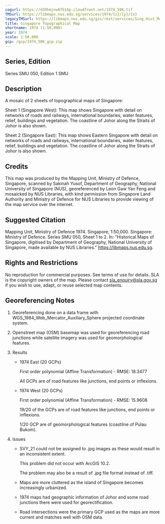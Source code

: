 ```yaml
---
cogurl: https://d39hmjnw8fb16p.cloudfront.net/1974_50K.tif
TMSurl: https://libmaps.nus.edu.sg/services/1974/{z}/{y}/{x}
legacyTMSurl: https://libmaps.nus.edu.sg/gis/rest/services/Sing_Hist_Maps/1974/MapServer/tile/{z}/{y}/{x}
title: Singapore Topographical Map
shortname: 1974 (1:50,000)
year: 1974
scale: 1:50,000
gcp: /gcp/1974_50K_gcp.zip
---
```


## Series, Edition

Series SMU 050, Edition 1 SMU

## Description

A mosaic of 2 sheets of topographical maps of Singapore:

Sheet 1 (Singapore West): This map shows Singapore with detail on networks of roads and railways, international boundaries, water features, relief, buildings and vegetation. The coastline of Johor along the Straits of Johor is also shown.

Sheet 2 (Singapore East): This map shows Eastern Singapore with detail on networks of roads and railways, international boundaries, water features, relief, buildings and vegetation. The coastline of Johor along the Straits of Johor is also shown.

## Credits

This map was produced by the Mapping Unit, Ministry of Defence, Singapore, scanned by Sakinah Yusof, Department of Geography, National University of Singapore (NUS), georeferenced by Leon Gaw Yan Feng and mosaicked by NUS Libraries, with kind permission from Singapore Land Authority and Ministry of Defence for NUS Libraries to provide viewing of the map service over the internet.

## Suggested Citation

Mapping Unit, Ministry of Defence 1974. Singapore, 1:50,000. Singapore: Ministry of Defence. Series SMU 050, Sheet 1 to 2. In: "Historical Maps of Singapore, digitised by Department of Geography, National University of Singapore, made available by NUS Libraries." https://libmaps.nus.edu.sg.

## Rights and Restrictions

No reproduction for commercial purposes. See terms of use for details. SLA is the copyright owners of the map. Please contact sla_enquiry@sla.gov.sg if you wish to use, adapt, or reuse selected map contents.

## Georeferencing Notes

1. Georeferencing done on a data frame with WGS_1984_Web_Mercator_Auxiliary_Sphere projected coordinate system.

2. Openstreet map (OSM) basemap was used for georeferencing road junctions while satellite imagery was used for geomorphological features.

3. Results

   - 1974 East (20 GCPs)

     First order polynomial (Affine Transformation) - RMSE: 18.3477

     All GCPs are of road features like junctions, end points or inflexions.

   - 1974 West (20 GCPs)

     First order polynomial (Affine Transformation) - RMSE: 15.9608

     19/20 of the GCPs are of road features like junctions, end points or inflexions.

     1/20 GCP are of geomorphological features (coastline of Pulau Bukom).

4. Issues

   - SVY_21 could not be assigned to .jpg images as these would result in an inconsistent extent.

     This problem did not occur with ArcGIS 10.2.

     The problem may also be a result of .jpg file format instead of .tiff.

   - Maps are more cluttered as the island of Singapore becomes increasingly urbanized.
   - 1974 maps had geographic information of Johor and some road junctions there were used for georectification.
   - Road intersections were the primary GCP used as the maps are more current and matches well with OSM data.
